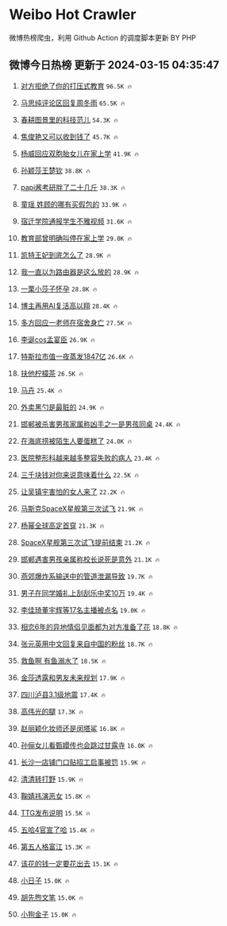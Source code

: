 # Weibo Hot Crawler 



微博热榜爬虫，利用 Github Action 的调度脚本更新 BY PHP 


## 微博今日热榜 更新于 2024-03-15 04:35:47 
1. [对方拒绝了你的打压式教育](https://s.weibo.com/weibo?q=%E5%AF%B9%E6%96%B9%E6%8B%92%E7%BB%9D%E4%BA%86%E4%BD%A0%E7%9A%84%E6%89%93%E5%8E%8B%E5%BC%8F%E6%95%99%E8%82%B2&t=31&band_rank=1&Refer=top) `96.5K 🔥` 

1. [马思纯评论区回复周冬雨](https://s.weibo.com/weibo?q=%23%E9%A9%AC%E6%80%9D%E7%BA%AF%E8%AF%84%E8%AE%BA%E5%8C%BA%E5%9B%9E%E5%A4%8D%E5%91%A8%E5%86%AC%E9%9B%A8%23&t=31&band_rank=2&Refer=top) `65.5K 🔥` 

1. [春耕图景里的科技范儿](https://s.weibo.com/weibo?q=%23%E6%98%A5%E8%80%95%E5%9B%BE%E6%99%AF%E9%87%8C%E7%9A%84%E7%A7%91%E6%8A%80%E8%8C%83%E5%84%BF%23&t=31&band_rank=3&Refer=top) `54.3K 🔥` 

1. [焦俊艳又可以收到钱了](https://s.weibo.com/weibo?q=%E7%84%A6%E4%BF%8A%E8%89%B3%E5%8F%88%E5%8F%AF%E4%BB%A5%E6%94%B6%E5%88%B0%E9%92%B1%E4%BA%86&t=31&band_rank=4&Refer=top) `45.7K 🔥` 

1. [杨威回应双胞胎女儿在家上学](https://s.weibo.com/weibo?q=%23%E6%9D%A8%E5%A8%81%E5%9B%9E%E5%BA%94%E5%8F%8C%E8%83%9E%E8%83%8E%E5%A5%B3%E5%84%BF%E5%9C%A8%E5%AE%B6%E4%B8%8A%E5%AD%A6%23&t=31&band_rank=5&Refer=top) `41.9K 🔥` 

1. [孙颖莎王楚钦](https://s.weibo.com/weibo?q=%E5%AD%99%E9%A2%96%E8%8E%8E%E7%8E%8B%E6%A5%9A%E9%92%A6&t=31&band_rank=6&Refer=top) `38.8K 🔥` 

1. [papi酱考研胖了二十几斤](https://s.weibo.com/weibo?q=%23papi%E9%85%B1%E8%80%83%E7%A0%94%E8%83%96%E4%BA%86%E4%BA%8C%E5%8D%81%E5%87%A0%E6%96%A4%23&t=31&band_rank=7&Refer=top) `38.3K 🔥` 

1. [童瑶 姓顾的哪有买假包的](https://s.weibo.com/weibo?q=%E7%AB%A5%E7%91%B6%20%E5%A7%93%E9%A1%BE%E7%9A%84%E5%93%AA%E6%9C%89%E4%B9%B0%E5%81%87%E5%8C%85%E7%9A%84&t=31&band_rank=8&Refer=top) `33.9K 🔥` 

1. [宿迁学院通报学生不雅视频](https://s.weibo.com/weibo?q=%23%E5%AE%BF%E8%BF%81%E5%AD%A6%E9%99%A2%E9%80%9A%E6%8A%A5%E5%AD%A6%E7%94%9F%E4%B8%8D%E9%9B%85%E8%A7%86%E9%A2%91%23&t=31&band_rank=9&Refer=top) `31.6K 🔥` 

1. [教育部曾明确叫停在家上学](https://s.weibo.com/weibo?q=%23%E6%95%99%E8%82%B2%E9%83%A8%E6%9B%BE%E6%98%8E%E7%A1%AE%E5%8F%AB%E5%81%9C%E5%9C%A8%E5%AE%B6%E4%B8%8A%E5%AD%A6%23&t=31&band_rank=10&Refer=top) `29.0K 🔥` 

1. [凯特王妃到底怎么了](https://s.weibo.com/weibo?q=%23%E5%87%AF%E7%89%B9%E7%8E%8B%E5%A6%83%E5%88%B0%E5%BA%95%E6%80%8E%E4%B9%88%E4%BA%86%23&t=31&band_rank=11&Refer=top) `28.9K 🔥` 

1. [我一直以为路由器是这么放的](https://s.weibo.com/weibo?q=%23%E6%88%91%E4%B8%80%E7%9B%B4%E4%BB%A5%E4%B8%BA%E8%B7%AF%E7%94%B1%E5%99%A8%E6%98%AF%E8%BF%99%E4%B9%88%E6%94%BE%E7%9A%84%23&t=31&band_rank=12&Refer=top) `28.9K 🔥` 

1. [一栗小莎子怀孕](https://s.weibo.com/weibo?q=%E4%B8%80%E6%A0%97%E5%B0%8F%E8%8E%8E%E5%AD%90%E6%80%80%E5%AD%95&t=31&band_rank=13&Refer=top) `28.8K 🔥` 

1. [博主再用AI复活高以翔](https://s.weibo.com/weibo?q=%23%E5%8D%9A%E4%B8%BB%E5%86%8D%E7%94%A8AI%E5%A4%8D%E6%B4%BB%E9%AB%98%E4%BB%A5%E7%BF%94%23&t=31&band_rank=14&Refer=top) `28.4K 🔥` 

1. [多方回应一老师在宿舍身亡](https://s.weibo.com/weibo?q=%23%E5%A4%9A%E6%96%B9%E5%9B%9E%E5%BA%94%E4%B8%80%E8%80%81%E5%B8%88%E5%9C%A8%E5%AE%BF%E8%88%8D%E8%BA%AB%E4%BA%A1%23&t=31&band_rank=15&Refer=top) `27.5K 🔥` 

1. [李诞cos孟宴臣](https://s.weibo.com/weibo?q=%23%E6%9D%8E%E8%AF%9Ecos%E5%AD%9F%E5%AE%B4%E8%87%A3%23&t=31&band_rank=16&Refer=top) `26.9K 🔥` 

1. [特斯拉市值一夜蒸发1847亿](https://s.weibo.com/weibo?q=%23%E7%89%B9%E6%96%AF%E6%8B%89%E5%B8%82%E5%80%BC%E4%B8%80%E5%A4%9C%E8%92%B8%E5%8F%911847%E4%BA%BF%23&t=31&band_rank=17&Refer=top) `26.6K 🔥` 

1. [扶他柠檬茶](https://s.weibo.com/weibo?q=%23%E6%89%B6%E4%BB%96%E6%9F%A0%E6%AA%AC%E8%8C%B6%23&t=31&band_rank=18&Refer=top) `26.5K 🔥` 

1. [马卉](https://s.weibo.com/weibo?q=%E9%A9%AC%E5%8D%89&t=31&band_rank=19&Refer=top) `25.4K 🔥` 

1. [外卖黑勺是最脏的](https://s.weibo.com/weibo?q=%23%E5%A4%96%E5%8D%96%E9%BB%91%E5%8B%BA%E6%98%AF%E6%9C%80%E8%84%8F%E7%9A%84%23&t=31&band_rank=20&Refer=top) `24.9K 🔥` 

1. [邯郸被杀害男孩家属称凶手之一是男孩同桌](https://s.weibo.com/weibo?q=%23%E9%82%AF%E9%83%B8%E8%A2%AB%E6%9D%80%E5%AE%B3%E7%94%B7%E5%AD%A9%E5%AE%B6%E5%B1%9E%E7%A7%B0%E5%87%B6%E6%89%8B%E4%B9%8B%E4%B8%80%E6%98%AF%E7%94%B7%E5%AD%A9%E5%90%8C%E6%A1%8C%23&t=31&band_rank=21&Refer=top) `24.4K 🔥` 

1. [在海底捞被陌生人要蛋糕了](https://s.weibo.com/weibo?q=%23%E5%9C%A8%E6%B5%B7%E5%BA%95%E6%8D%9E%E8%A2%AB%E9%99%8C%E7%94%9F%E4%BA%BA%E8%A6%81%E8%9B%8B%E7%B3%95%E4%BA%86%23&t=31&band_rank=22&Refer=top) `24.0K 🔥` 

1. [医院整形科越来越多整容失败的病人](https://s.weibo.com/weibo?q=%23%E5%8C%BB%E9%99%A2%E6%95%B4%E5%BD%A2%E7%A7%91%E8%B6%8A%E6%9D%A5%E8%B6%8A%E5%A4%9A%E6%95%B4%E5%AE%B9%E5%A4%B1%E8%B4%A5%E7%9A%84%E7%97%85%E4%BA%BA%23&t=31&band_rank=23&Refer=top) `23.4K 🔥` 

1. [三千块钱对你来说意味着什么](https://s.weibo.com/weibo?q=%23%E4%B8%89%E5%8D%83%E5%9D%97%E9%92%B1%E5%AF%B9%E4%BD%A0%E6%9D%A5%E8%AF%B4%E6%84%8F%E5%91%B3%E7%9D%80%E4%BB%80%E4%B9%88%23&t=31&band_rank=24&Refer=top) `22.5K 🔥` 

1. [让吴镇宇害怕的女人来了](https://s.weibo.com/weibo?q=%23%E8%AE%A9%E5%90%B4%E9%95%87%E5%AE%87%E5%AE%B3%E6%80%95%E7%9A%84%E5%A5%B3%E4%BA%BA%E6%9D%A5%E4%BA%86%23&t=31&band_rank=25&Refer=top) `22.2K 🔥` 

1. [马斯克SpaceX星舰第三次试飞](https://s.weibo.com/weibo?q=%23%E9%A9%AC%E6%96%AF%E5%85%8BSpaceX%E6%98%9F%E8%88%B0%E7%AC%AC%E4%B8%89%E6%AC%A1%E8%AF%95%E9%A3%9E%23&t=31&band_rank=26&Refer=top) `21.9K 🔥` 

1. [杨幂全球高定首穿](https://s.weibo.com/weibo?q=%23%E6%9D%A8%E5%B9%82%E5%85%A8%E7%90%83%E9%AB%98%E5%AE%9A%E9%A6%96%E7%A9%BF%23&t=31&band_rank=27&Refer=top) `21.3K 🔥` 

1. [SpaceX星舰第三次试飞提前结束](https://s.weibo.com/weibo?q=%23SpaceX%E6%98%9F%E8%88%B0%E7%AC%AC%E4%B8%89%E6%AC%A1%E8%AF%95%E9%A3%9E%E6%8F%90%E5%89%8D%E7%BB%93%E6%9D%9F%23&t=31&band_rank=28&Refer=top) `21.2K 🔥` 

1. [邯郸遇害男孩亲属称校长说死是意外](https://s.weibo.com/weibo?q=%23%E9%82%AF%E9%83%B8%E9%81%87%E5%AE%B3%E7%94%B7%E5%AD%A9%E4%BA%B2%E5%B1%9E%E7%A7%B0%E6%A0%A1%E9%95%BF%E8%AF%B4%E6%AD%BB%E6%98%AF%E6%84%8F%E5%A4%96%23&t=31&band_rank=29&Refer=top) `21.1K 🔥` 

1. [燕郊爆炸系输送中的管道泄漏导致](https://s.weibo.com/weibo?q=%23%E7%87%95%E9%83%8A%E7%88%86%E7%82%B8%E7%B3%BB%E8%BE%93%E9%80%81%E4%B8%AD%E7%9A%84%E7%AE%A1%E9%81%93%E6%B3%84%E6%BC%8F%E5%AF%BC%E8%87%B4%23&t=31&band_rank=30&Refer=top) `19.7K 🔥` 

1. [男子在同学婚礼上刮刮乐中奖10万](https://s.weibo.com/weibo?q=%23%E7%94%B7%E5%AD%90%E5%9C%A8%E5%90%8C%E5%AD%A6%E5%A9%9A%E7%A4%BC%E4%B8%8A%E5%88%AE%E5%88%AE%E4%B9%90%E4%B8%AD%E5%A5%9610%E4%B8%87%23&t=31&band_rank=31&Refer=top) `19.4K 🔥` 

1. [李佳琦董宇辉等17名主播被点名](https://s.weibo.com/weibo?q=%23%E6%9D%8E%E4%BD%B3%E7%90%A6%E8%91%A3%E5%AE%87%E8%BE%89%E7%AD%8917%E5%90%8D%E4%B8%BB%E6%92%AD%E8%A2%AB%E7%82%B9%E5%90%8D%23&t=31&band_rank=32&Refer=top) `19.0K 🔥` 

1. [相恋6年的异地情侣见面都为对方准备了花](https://s.weibo.com/weibo?q=%23%E7%9B%B8%E6%81%8B6%E5%B9%B4%E7%9A%84%E5%BC%82%E5%9C%B0%E6%83%85%E4%BE%A3%E8%A7%81%E9%9D%A2%E9%83%BD%E4%B8%BA%E5%AF%B9%E6%96%B9%E5%87%86%E5%A4%87%E4%BA%86%E8%8A%B1%23&t=31&band_rank=33&Refer=top) `18.8K 🔥` 

1. [张元英用中文回复来自中国的粉丝](https://s.weibo.com/weibo?q=%23%E5%BC%A0%E5%85%83%E8%8B%B1%E7%94%A8%E4%B8%AD%E6%96%87%E5%9B%9E%E5%A4%8D%E6%9D%A5%E8%87%AA%E4%B8%AD%E5%9B%BD%E7%9A%84%E7%B2%89%E4%B8%9D%23&t=31&band_rank=34&Refer=top) `18.7K 🔥` 

1. [救鱼啊 有鱼溺水了](https://s.weibo.com/weibo?q=%E6%95%91%E9%B1%BC%E5%95%8A%20%E6%9C%89%E9%B1%BC%E6%BA%BA%E6%B0%B4%E4%BA%86&t=31&band_rank=35&Refer=top) `18.5K 🔥` 

1. [金莎透露和男友未来规划](https://s.weibo.com/weibo?q=%23%E9%87%91%E8%8E%8E%E9%80%8F%E9%9C%B2%E5%92%8C%E7%94%B7%E5%8F%8B%E6%9C%AA%E6%9D%A5%E8%A7%84%E5%88%92%23&t=31&band_rank=36&Refer=top) `17.9K 🔥` 

1. [四川泸县3.1级地震](https://s.weibo.com/weibo?q=%E5%9B%9B%E5%B7%9D%E6%B3%B8%E5%8E%BF3.1%E7%BA%A7%E5%9C%B0%E9%9C%87&t=31&band_rank=37&Refer=top) `17.4K 🔥` 

1. [高伟光的腿](https://s.weibo.com/weibo?q=%E9%AB%98%E4%BC%9F%E5%85%89%E7%9A%84%E8%85%BF&t=31&band_rank=38&Refer=top) `17.3K 🔥` 

1. [赵丽颖化妆师还是闵塔鲨](https://s.weibo.com/weibo?q=%23%E8%B5%B5%E4%B8%BD%E9%A2%96%E5%8C%96%E5%A6%86%E5%B8%88%E8%BF%98%E6%98%AF%E9%97%B5%E5%A1%94%E9%B2%A8%23&t=31&band_rank=39&Refer=top) `16.8K 🔥` 

1. [孙俪女儿看甄嬛传也会跳过甘露寺](https://s.weibo.com/weibo?q=%23%E5%AD%99%E4%BF%AA%E5%A5%B3%E5%84%BF%E7%9C%8B%E7%94%84%E5%AC%9B%E4%BC%A0%E4%B9%9F%E4%BC%9A%E8%B7%B3%E8%BF%87%E7%94%98%E9%9C%B2%E5%AF%BA%23&t=31&band_rank=40&Refer=top) `16.0K 🔥` 

1. [长沙一店铺门口贴招工启事被罚](https://s.weibo.com/weibo?q=%23%E9%95%BF%E6%B2%99%E4%B8%80%E5%BA%97%E9%93%BA%E9%97%A8%E5%8F%A3%E8%B4%B4%E6%8B%9B%E5%B7%A5%E5%90%AF%E4%BA%8B%E8%A2%AB%E7%BD%9A%23&t=31&band_rank=41&Refer=top) `15.9K 🔥` 

1. [清清转打野](https://s.weibo.com/weibo?q=%23%E6%B8%85%E6%B8%85%E8%BD%AC%E6%89%93%E9%87%8E%23&t=31&band_rank=42&Refer=top) `15.9K 🔥` 

1. [鞠婧祎演恶女](https://s.weibo.com/weibo?q=%23%E9%9E%A0%E5%A9%A7%E7%A5%8E%E6%BC%94%E6%81%B6%E5%A5%B3%23&t=31&band_rank=43&Refer=top) `15.8K 🔥` 

1. [TTG发布说明](https://s.weibo.com/weibo?q=%23TTG%E5%8F%91%E5%B8%83%E8%AF%B4%E6%98%8E%23&t=31&band_rank=44&Refer=top) `15.5K 🔥` 

1. [五哈4官宣了哈](https://s.weibo.com/weibo?q=%23%E4%BA%94%E5%93%884%E5%AE%98%E5%AE%A3%E4%BA%86%E5%93%88%23&t=31&band_rank=45&Refer=top) `15.4K 🔥` 

1. [第五人格富江](https://s.weibo.com/weibo?q=%E7%AC%AC%E4%BA%94%E4%BA%BA%E6%A0%BC%E5%AF%8C%E6%B1%9F&t=31&band_rank=46&Refer=top) `15.3K 🔥` 

1. [该花的钱一定要花出去](https://s.weibo.com/weibo?q=%23%E8%AF%A5%E8%8A%B1%E7%9A%84%E9%92%B1%E4%B8%80%E5%AE%9A%E8%A6%81%E8%8A%B1%E5%87%BA%E5%8E%BB%23&t=31&band_rank=47&Refer=top) `15.1K 🔥` 

1. [小日子](https://s.weibo.com/weibo?q=%E5%B0%8F%E6%97%A5%E5%AD%90&t=31&band_rank=48&Refer=top) `15.0K 🔥` 

1. [胡先煦文笔](https://s.weibo.com/weibo?q=%23%E8%83%A1%E5%85%88%E7%85%A6%E6%96%87%E7%AC%94%23&t=31&band_rank=49&Refer=top) `15.0K 🔥` 

1. [小狗金子](https://s.weibo.com/weibo?q=%E5%B0%8F%E7%8B%97%E9%87%91%E5%AD%90&t=31&band_rank=50&Refer=top) `15.0K 🔥` 

